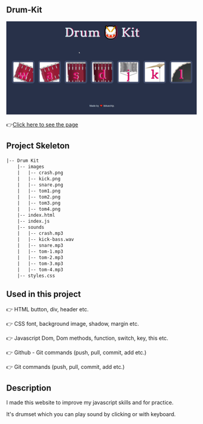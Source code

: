 ## Drum-Kit
![Animation](https://github.com/bbluechip/Drum-Kit/blob/master/images/Animation.gif)

👉[Click here to see the page](https://bbluechip.github.io/Drum-Kit/)

## Project Skeleton

```
|-- Drum Kit
    |-- images
    |   |-- crash.png
    |   |-- kick.png
    |   |-- snare.png
    |   |-- tom1.png
    |   |-- tom2.png
    |   |-- tom3.png
    |   |-- tom4.png
    |-- index.html
    |-- index.js
    |-- sounds
    |   |-- crash.mp3
    |   |-- kick-bass.wav
    |   |-- snare.mp3
    |   |-- tom-1.mp3
    |   |-- tom-2.mp3
    |   |-- tom-3.mp3
    |   |-- tom-4.mp3
    |-- styles.css
```

## Used in this project

👉 HTML button, div, header etc.

👉 CSS font, background image, shadow, margin etc.

👉 Javascript Dom, Dom methods, function, switch, key, this etc.

👉 Github - Git commands (push, pull, commit, add etc.)

👉 Git commands (push, pull, commit, add etc.)

## Description
I made this website to improve my javascript skills and for practice. 

It's drumset which you can play sound by clicking or with keyboard.
